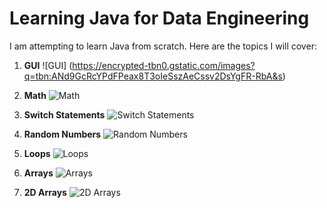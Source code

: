 # Learning Java for Data Engineering

I am attempting to learn Java from scratch. Here are the topics I will cover:

1. **GUI**
    ![GUI] (https://encrypted-tbn0.gstatic.com/images?q=tbn:ANd9GcRcYPdFPeax8T3oIeSszAeCssv2DsYgFR-RbA&s)

2. **Math**
    ![Math](https://starfisheyes.weebly.com/uploads/5/8/7/9/58797059/796986_orig.png)

3. **Switch Statements**
    ![Switch Statements](https://encrypted-tbn0.gstatic.com/images?q=tbn:ANd9GcR35GzpUAW0tEqC-pFcPfWi3tM4bLly-fbWlA&s)

4. **Random Numbers**
    ![Random Numbers](https://crunchify.com/wp-content/uploads/2013/05/randomnumber-crunchify.png)

5. **Loops**
    ![Loops](https://encrypted-tbn0.gstatic.com/images?q=tbn:ANd9GcQHVFcK1qp9_1FkkimUz3_ryU2Jnje_xRwqjg&s)

6. **Arrays**
    ![Arrays](https://miro.medium.com/v2/resize:fit:513/1*GEmaa3Teeoi9m_fzVZOljw.png)

7. **2D Arrays**
    ![2D Arrays](https://www.programiz.com/sites/tutorial2program/files/java-2d-array.jpg)

